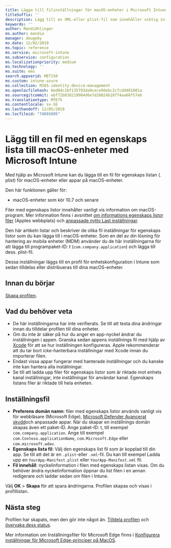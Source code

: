 ```yaml
---
title: Lägga till filinställningar för macOS-enheter i Microsoft Intune – Azure | Microsoft Docs
titleSuffix: ''
description: Lägg till en XML-eller plist-fil som innehåller viktig information om din app. Använd en inställnings fil enhets konfigurations profil för att ändra nyckelinformation i filen med egenskaps listan och tilldela den till dina macOS-enheter.
keywords: ''
author: MandiOhlinger
ms.author: mandia
manager: dougeby
ms.date: 12/02/2019
ms.topic: reference
ms.service: microsoft-intune
ms.subservice: configuration
ms.localizationpriority: medium
ms.technology: ''
ms.suite: ems
search.appverid: MET150
ms.custom: intune-azure
ms.collection: M365-identity-device-management
ms.openlocfilehash: 6ed04c1bf135793da9cece9debc2c7cdd481601a
ms.sourcegitcommit: ebf72b038219904d6e7d20024b107f4aa68f57e6
ms.translationtype: MTE75
ms.contentlocale: sv-SE
ms.lasthandoff: 12/05/2019
ms.locfileid: "74691695"
---
```

# <a name="add-a-property-list-file-to-macos-devices-using-microsoft-intune"></a>Lägg till en fil med en egenskaps lista till macOS-enheter med Microsoft Intune

Med hjälp av Microsoft Intune kan du lägga till en fil för egenskaps listan (. plist) för macOS-enheter eller appar på macOS-enheter.

Den här funktionen gäller för:

- macOS-enheter som kör 10.7 och senare

Filer med egenskaps listor innehåller vanligt vis information om macOS-program. Mer information finns i avsnittet [om informations egenskaps listor filer](https://developer.apple.com/library/archive/documentation/General/Reference/InfoPlistKeyReference/Articles/AboutInformationPropertyListFiles.html) (Apples webbplats) och [anpassade nytto Last inställningar](https://support.apple.com/guide/mdm/custom-mdm9abbdbe7/1/web/1).

Den här artikeln listar och beskriver de olika fil inställningar för egenskaps listor som du kan lägga till i macOS-enheter. Som en del av din lösning för hantering av mobila enheter (MDM) använder du de här inställningarna för att lägga till programpaket-ID: t (`com.company.application`) och lägga till dess. plist-fil.

Dessa inställningar läggs till en profil för enhetskonfiguration i Intune som sedan tilldelas eller distribueras till dina macOS-enheter.

## <a name="before-you-begin"></a>Innan du börjar

[Skapa profilen](device-profile-create.md).

## <a name="what-you-need-to-know"></a>Vad du behöver veta

- De här inställningarna har inte verifierats. Se till att testa dina ändringar innan du tilldelar profilen till dina enheter.
- Om du inte är säker på hur du anger en app-nyckel ändrar du inställningen i appen. Granska sedan appens inställnings fil med hjälp av [Xcode](https://developer.apple.com/xcode/) för att se hur inställningen konfigureras. Apple rekommenderar att du tar bort icke-hanterbara inställningar med Xcode innan du importerar filen.
- Endast vissa appar fungerar med hanterade inställningar och du kanske inte kan hantera alla inställningar.
- Se till att ladda upp filer för egenskaps listor som är riktade mot enhets kanal inställningar, inte inställningar för användar kanal. Egenskaps listans filer är riktade till hela enheten.

## <a name="preference-file"></a>Inställningsfil

- **Preferens domän namn**: filer med egenskaps listor används vanligt vis för webbläsare (Microsoft Edge), [Microsoft Defender Avancerat skydd](https://docs.microsoft.com/windows/security/threat-protection/microsoft-defender-atp/microsoft-defender-atp-mac)och anpassade appar. När du skapar en inställnings domän skapas även ett paket-ID. Ange paket-ID: t, till exempel `com.company.application`. Ange till exempel `com.Contoso.applicationName`, `com.Microsoft.Edge` eller `com.microsoft.wdav`.
- **Egenskaps lista fil**: Välj den egenskaps list fil som är kopplad till din app. Se till att det är en `.plist`-eller `.xml`-fil. Du kan till exempel Ladda upp en `YourApp-Manifest.plist` eller `YourApp-Manifest.xml` fil.
- **Fil innehåll**: nyckelinformation i filen med egenskaps listan visas. Om du behöver ändra nyckelinformation öppnar du list filen i en annan redigerare och laddar sedan om filen i Intune.

Välj **OK** > **Skapa** för att spara ändringarna. Profilen skapas och visas i profillistan.

## <a name="next-steps"></a>Nästa steg

Profilen har skapats, men den gör inte något än. [Tilldela profilen](device-profile-assign.md) och [övervaka dess status](device-profile-monitor.md).

Mer information om Inställningsfiler för Microsoft Edge finns i [Konfigurera inställningar för Microsoft Edge-principer på MacOS](https://docs.microsoft.com/deployedge/configure-microsoft-edge-on-mac).
